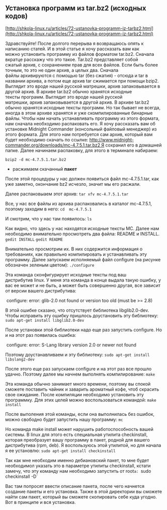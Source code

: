 ## Установка программ из tar.bz2 (исходных кодов)

[http://shkola-linux.ru/articles/72-ustanovka-programm-iz-tarbz2.html](http://shkola-linux.ru/articles/72-ustanovka-programm-iz-tarbz2.html)

Здравствуйте! После долгого перерыва я возвращаюсь опять к написанию статей. И в этой статье я хочу рассказать вам как можно установить программу из файлов форматом tar.bz2. Сначала вкратце расскажу что это такое. Tar.bz2 представляет собой сжатый архив, с сохранением прав для всех файлов. Если быть более точным, то это не один архив, а целых два. Сначала файлы архивируются с помощью tar (без сжатия) - отсюда и tar в названии архива, а потом еще архив tar сжимается при помощи bzip2. Выглядит это вроде нашей русской матрешки, архив запаковывается в другой архив. В архиве tar.bz2 обычно хранятся исходные тексты программ. Выглядит это вроде нашей русской матрешки, архив запаковывается в другой архив. В архиве tar.bz2 обычно хранятся исходные тексты программ. Но так бывает не всегда, иногда в этом архиве хранятся и уже скомпилированные бинарные файлы. Чтобы нам начать устанавливать программу из этого формата, нам сначала необходимо распаковать его. Я хочу рассказать вам об установке Midnight Commander (консольный файловый менеджер) из этого формата. Для этого нам потребуется сам архив, который вам будет необходимо скачать по ссылке: http://www.midnight-commander.org/downloads/mc-4.7.5.1.tar.bz2 Я сохранил его в домашней папке. Далее начинаем распаковку, для этого в терминале набираем:

`bzip2 -d mc-4.7.5.1.tar.bz2`
- расжимаем скачанный **пакет**

После этой процедуры у нас должен появиться файл mc-4.7.5.1.tar, как уже заметно, окончание bz2 исчезло, значит мы его расжали.

Далее распаковыаем этот архив:
`tar xfv mc-4.7.5.1.tar`

Все, у нас все файлы из архива распаковались в каталог mc-4.7.5.1, поэтому заходим в него:
`cd  mc-4.7.5.1`

И смотрим, что у нас там появилось:
`ls`

Как видно, что здесь у нас находятся исходные тексты MC. Далее нам необходимо внимательно просмотреть два файла: README и INSTALL.
`gedit INSTALL`
`gedit README`

Внимательно просмотрим их. В них содержится информация о требованиях, как правильно компилировать и устанавливать эту программу. Далее запускаем исполняемый файл configure (на рисунке обозначен зеленым цветом):
`./configure`

Эта команда сконфигурирует исходные тексты под ваш дистрибутив linux. У меня эта команда в конце выдала такую ошибку, у вас ее может и не быть, а может быть совершенно другая, все зависит от версии вашего дистрибутива:

 configure: error: glib-2.0 not found or version too old (must be >= 2.8)

В этой ошибке сказано, что отсутствует библиотека libglib2.0-dev. Чтобы исправить эту ошибку пришлось доустановить эту библиотеку:
`sudo apt-get install libglib2.0-dev`

После установки этой библиотеки надо еще раз запустить configure. Но и на этот раз появилась ошибка:

 configure: error: S-Lang library version 2.0 or newer not found

Поэтому доустанавливаем и эту библиотеку:
`sudo apt-get install libslang2-dev`

После этого еще раз запускаем configure и на этот раз все прошло удачно. Поэтому далее мы начнем выполнять компилирование:
`make`

Эта команда обычно занимает много времени, поэтому вы спокой сможете поставить чайник и заварить ароматный кофе, чтоб скрасить свое ожидание. После компиляции необходимо установить эту программку. Для этих целей можно воспользоваться командой:
`make install`

После выполения этой команды, если она выполнилась без ошибок, можно свободно будет запустить нашу программу:
`mc`

Но команда make install может нарушить работоспособность вашей системы. В linux для этого есть специальная утилита checkinstall, которая преобразует вашу программу в пакет, родной для вашего дистрибутива (rpm, deb). Я воспользуюсь этой утилитой, но для начала я ее установлю:
`sudo apt-get install checkinstall`

Так как мне необходим именно дебиановский пакет, то мне будет необходимол указать это в параметре утилиты checkinstall, кстати замечу, что эту команду нам необходимо запустить от root`а:
`sudo checkinstall -D`

Вас там попросят ввести описание пакета, после чего начнется создание пакеты и его установка. Также в этой директории вы сможете найти сам пакет,
который вы сможете скопировать себе куда угодно. Вот в принципе и вся установка.